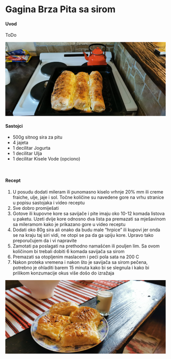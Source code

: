 
# Gagina Brza Pita sa sirom


#### Uvod

ToDo

![Gagina Pita 1](..//media//pita_gaga_01.jpg)

#### Sastojci

- 500g sitnog sira za pitu
- 4 jajeta
- 1 decilitar Jogurta
- 1 decilitar Ulja
- 1 decilitar Kisele Vode (opciono)

<br/>


#### Recept

1. U posudu dodati mileram ili punomasno kiselo vrhnje 20% mm ili creme fraiche, ulje, jaje i sol. Točne količine su navedene gore na vrhu stranice u popisu sastojaka i video receptu
2. Sve dobro promiješati
3. Gotove ili kupovne kore sa savijače i pite imaju oko 10-12 komada listova u paketu. Uzeti dvije kore odnosno dva lista pa premazati sa mješavinom sa mileramom kako je prikazano gore u video receptu
4. Dodati oko 80g sira ali onako da budu male “hrpice” ili kupovi jer onda se na kraju taj siri vidi, ne otopi se pa da ga upiju kore. Upravo tako preporučujem da i vi napravite
5. Zamotati pa poslagati na prethodno namašćen ili pouljen lim. Sa ovom količinom bi trebali dobiti 6 komada savijača sa sirom
6. Premazati sa otopljenim maslacem i peći pola sata na 200 C
7. Nakon proteka vremena i nakon što je savijača sa sirom pečena, potrebno je ohladiti barem 15 minuta kako bi se slegnula i kako bi prilikom konzumacije okus više došo do izražaja


![Gagina Pita 2](..//media//pita_gaga_02.jpg)


